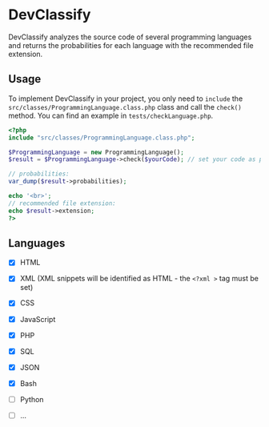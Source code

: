 # DevClassify
DevClassify analyzes the source code of several programming languages and returns the probabilities for each language with the recommended file extension.


## Usage
To implement DevClassify in your project, you only need to `include` the `src/classes/ProgrammingLanguage.class.php` class and call the `check()` method. You can find an example in `tests/checkLanguage.php`.

```php
<?php
include "src/classes/ProgrammingLanguage.class.php";

$ProgrammingLanguage = new ProgrammingLanguage();
$result = $ProgrammingLanguage->check($yourCode); // set your code as parameter of this method

// probabilities:
var_dump($result->probabilities);

echo '<br>';
// recommended file extension:
echo $result->extension;
?>
```


## Languages

- [x] HTML
- [X] XML (XML snippets will be identified as HTML - the `<?xml >` tag must be set)
- [x] CSS
- [X] JavaScript
- [X] PHP
- [X] SQL
- [X] JSON
- [X] Bash
- [ ] Python
- [ ] ...

